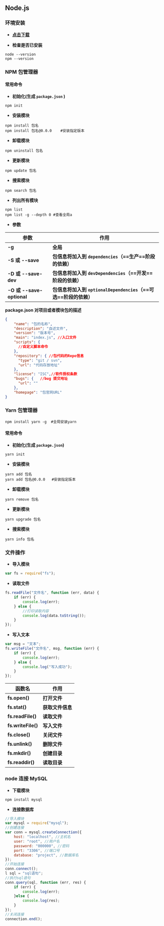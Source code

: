 ## Node.js

### 环境安装

- **[点击下载](https://nodejs.org/zh-cn/download/)**

- **检查是否已安装**

```shell
node --version
npm --version
```

### NPM 包管理器

#### 常用命令

- **初始化(生成 `package.json` )**

```shell
npm init
```

- **安装模块**

```shell
npm install 包名
npm install 包名@0.0.0	#安装指定版本
```

- **卸载模块** 

```shell
npm uninstall 包名
```

- **更新模块**

```shell
npm update 包名
```

- **搜索模块**

```shell
npm search 包名
```

- **列出所有模块**

```shell
npm list
npm list -g --depth 0 #查看全局a
```

- **参数**

| 参数                      | 作用                                                         |
| ------------------------- | ------------------------------------------------------------ |
| **-g**                    | **全局**                                                     |
| **-S 或 --save**          | **包信息将加入到 `dependencies`（==生产==阶段的依赖）**      |
| **-D 或 --save-dev**      | **包信息将加入到 `devDependencies`（==开发==阶段的依赖）**   |
| **-O 或 --save-optional** | **包信息将加入到 `optionalDependencies`（==可选==阶段的依赖）** |

**package.json 		对项目或者模块包的描述**

```json
{
	"name": "包的名称",
	"description": "自述文件",
	"version": "版本号",
	"main": "index.js",	//入口文件
	"scripts": {
	  //自定义脚本命令
	},
	"repository": { //包代码的Repo信息
	  "type": "git / svn",
	  "url": "代码存放地址"
	},
	"license": "ISC",//软件授权条款
	"bugs": {	//bug 提交地址
	  "url": ""
	},
	"homepage": "包官网URL"
}
```

### Yarn 包管理器

```shell
npm install yarn -g  #全局安装yarn
```

#### 常用命令

- **初始化(生成 `package.json`)**

```shell
yarn init
```

- **安装模块**

```shell
yarn add 包名
yarn add 包名@0.0.0	#安装指定版本
```

- **卸载模块** 

```shell
yarn remove 包名
```

- **更新模块**

```shell
yarn upgrade 包名
```

- **搜索模块**

```shell
yarn info 包名
```

### 文件操作

- **导入模块**

```js
var fs = require("fs");
```

- **读取文件**

```js
fs.readFile("文件名", function (err, data) {
	if (err) {
		console.log(err);
	} else {
		//打印读取内容
    	console.log(data.toString());
	}
});
```

- **写入文本**

```js
var msg = "文本";
fs.writeFile("文件名", msg, function (err) {
	if (err) {
		console.log(err);
	} else {
		console.log("写入成功");
	}
});
```

| 函数名             | 作用             |
| ------------------ | ---------------- |
| **fs.open()**      | **打开文件**     |
| **fs.stat()**      | **获取文件信息** |
| **fs.readFile()**  | **读取文件**     |
| **fs.writeFile()** | **写入文件**     |
| **fs.close()**     | **关闭文件**     |
| **fs.unlink()**    | **删除文件**     |
| **fs.mkdir()**     | **创建目录**     |
| **fs.readdir()**   | **读取目录**     |

### node 连接 MySQL

- **下载模块**

```shell
npm install mysql
```

- **连接数据库**

```js
//导入模块
var mysql = require("mysql");
//创建连接
var conn = mysql.createConnection({
	host: "localhost", //主机名
	user: "root", //用户名
	password: "000000", //密码
	port: "3306", //端口号
	database: "project", //数据库名
});
//开始连接
conn.connect();
l sql = "sql语句";
//执行sql语句
conn.query(sql, function (err, res) {
	if (err) {
		console.log(err);
	}else {
		console.log(res);
    }
});
//关闭连接
connection.end();
```

